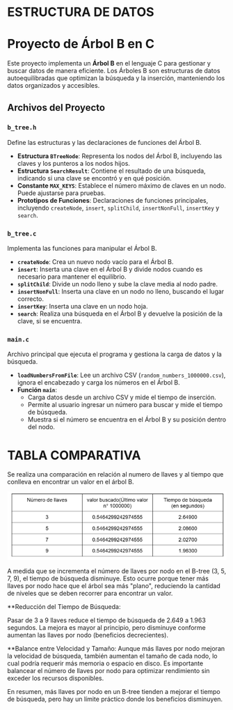 # ESTRUCTURA DE DATOS
# Proyecto de Árbol B en C

Este proyecto implementa un **Árbol B** en el lenguaje C para gestionar y buscar datos de manera eficiente. Los Árboles B son estructuras de datos autoequilibradas que optimizan la búsqueda y la inserción, manteniendo los datos organizados y accesibles.

## Archivos del Proyecto

### `b_tree.h`
Define las estructuras y las declaraciones de funciones del Árbol B.

- **Estructura `BTreeNode`**: Representa los nodos del Árbol B, incluyendo las claves y los punteros a los nodos hijos.
- **Estructura `SearchResult`**: Contiene el resultado de una búsqueda, indicando si una clave se encontró y en qué posición.
- **Constante `MAX_KEYS`**: Establece el número máximo de claves en un nodo. Puede ajustarse para pruebas.
- **Prototipos de Funciones**: Declaraciones de funciones principales, incluyendo `createNode`, `insert`, `splitChild`, `insertNonFull`, `insertKey` y `search`.

### `b_tree.c`
Implementa las funciones para manipular el Árbol B.

- **`createNode`**: Crea un nuevo nodo vacío para el Árbol B.
- **`insert`**: Inserta una clave en el Árbol B y divide nodos cuando es necesario para mantener el equilibrio.
- **`splitChild`**: Divide un nodo lleno y sube la clave media al nodo padre.
- **`insertNonFull`**: Inserta una clave en un nodo no lleno, buscando el lugar correcto.
- **`insertKey`**: Inserta una clave en un nodo hoja.
- **`search`**: Realiza una búsqueda en el Árbol B y devuelve la posición de la clave, si se encuentra.

### `main.c`
Archivo principal que ejecuta el programa y gestiona la carga de datos y la búsqueda.

- **`loadNumbersFromFile`**: Lee un archivo CSV (`random_numbers_1000000.csv`), ignora el encabezado y carga los números en el Árbol B.
- **Función `main`**:
  - Carga datos desde un archivo CSV y mide el tiempo de inserción.
  - Permite al usuario ingresar un número para buscar y mide el tiempo de búsqueda.
  - Muestra si el número se encuentra en el Árbol B y su posición dentro del nodo.

# TABLA COMPARATIVA 
Se realiza una comparación en relación al numero de llaves y al tiempo que conlleva en encontrar un valor en el árbol B.

![Tabla comparativa](https://github.com/esth-12343/ESTRUCTURA-DE-DATOS/blob/main/images/TABLA-COMPARATIVA.png)

A medida que se incrementa el número de llaves por nodo en el B-tree (3, 5, 7, 9), el tiempo de búsqueda disminuye. Esto ocurre porque tener más llaves por nodo hace que el árbol sea más "plano", reduciendo la cantidad de niveles que se deben recorrer para encontrar un valor.

**Reducción del Tiempo de Búsqueda:

Pasar de 3 a 9 llaves reduce el tiempo de búsqueda de 2.649 a 1.963 segundos.
La mejora es mayor al principio, pero disminuye conforme aumentan las llaves por nodo (beneficios decrecientes).

**Balance entre Velocidad y Tamaño: Aunque más llaves por nodo mejoran la velocidad de búsqueda, también aumentan el tamaño de cada nodo, lo cual podría requerir más memoria o espacio en disco. Es importante balancear el número de llaves por nodo para optimizar rendimiento sin exceder los recursos disponibles.

En resumen, más llaves por nodo en un B-tree tienden a mejorar el tiempo de búsqueda, pero hay un límite práctico donde los beneficios disminuyen.
